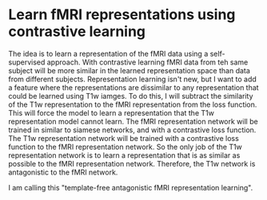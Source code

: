 # Learn fMRI representations using contrastive learning
The idea is to learn a representation of the fMRI data using a self-supervised approach.
With contrastive learning fMRI data from teh same subject will be more similar in the learned
representation space than data from different subjects.
Representation learning isn't new, but I want to add a feature where the representations
are dissimilar to any representation that could be learned using T1w iamges.
To do this, I will subtract the similarity of the T1w representation to the fMRI representation from  the 
loss function.
This will force the model to learn a representation that the T1w representation model cannot learn.
The fMRI representation network will be trained in similar to siamese networks, and with a contrastive loss function.
The T1w representation network will be trained with a contrastive loss function to the fMRI representation network.
So the only job of the T1w representation network is to learn a representation that is as
similar as possible to the fMRI representation network.
Therefore, the T1w network is antagonistic to the fMRI network.

I am calling this "template-free antagonistic fMRI representation learning".